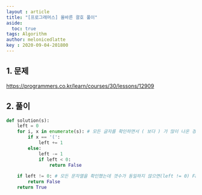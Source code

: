 ```yaml
---
layout : article
title: "[프로그래머스] 올바른 괄호 풀이"
aside:
  toc: true
tags: Algorithm 
author: melonicedlatte
key : 2020-09-04-201800
---  
```


## 1. 문제

https://programmers.co.kr/learn/courses/30/lessons/12909

## 2. 풀이

~~~python
def solution(s):
    left = 0
    for i, x in enumerate(s): # 모든 글자를 확인하면서 ( 보다 ) 가 많이 나온 경우에 False return
        if x == '(': 
            left += 1
        else:
            left -= 1
            if left < 0:
                return False
                
    if left != 0: # 모든 문자열을 확인했는데 갯수가 동일하지 않으면(left != 0) False return
        return False
    return True
~~~
